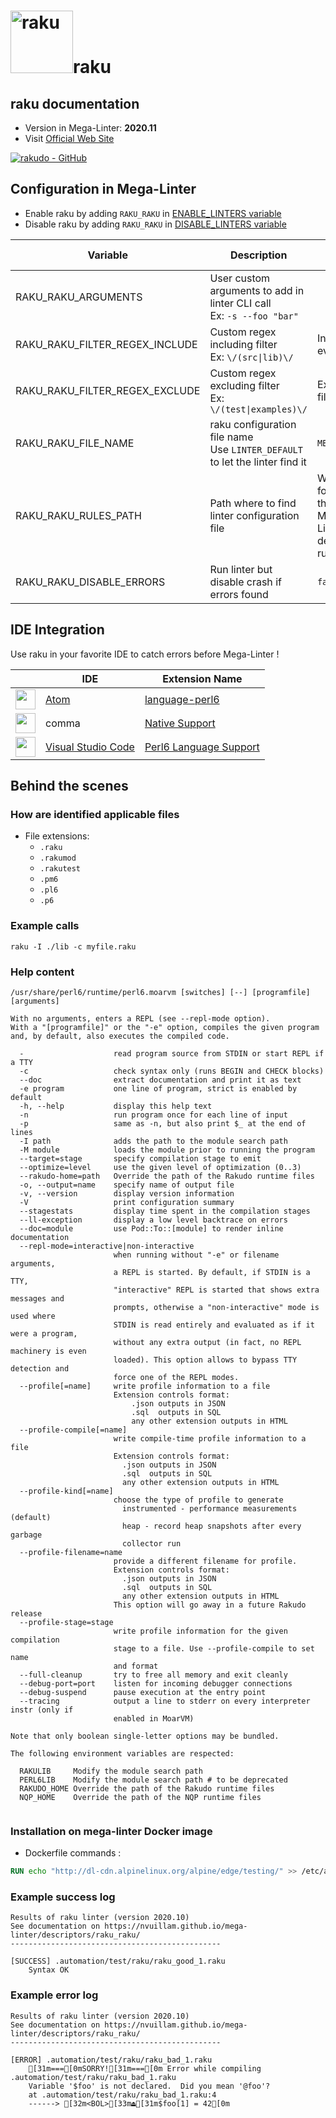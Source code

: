 <!-- markdownlint-disable MD033 MD041 -->
<!-- Generated by .automation/build.py, please do not update manually -->
# <a href="https://raku.org/" target="blank" title="Visit linter Web Site"><img src="https://raku.org/camelia-logo.png" alt="raku" height="100px" class="megalinter-logo"></a>raku

## raku documentation

- Version in Mega-Linter: **2020.11**
- Visit [Official Web Site](https://raku.org/)

[![rakudo - GitHub](https://gh-card.dev/repos/rakudo/rakudo.svg?fullname=)](https://github.com/rakudo/rakudo)

## Configuration in Mega-Linter

- Enable raku by adding `RAKU_RAKU` in [ENABLE_LINTERS variable](/configuration/#activation-and-deactivation)
- Disable raku by adding `RAKU_RAKU` in [DISABLE_LINTERS variable](/configuration/#activation-and-deactivation)

| Variable | Description | Default value |
| ----------------- | -------------- | -------------- |
| RAKU_RAKU_ARGUMENTS | User custom arguments to add in linter CLI call<br/>Ex: `-s --foo "bar"` |  |
| RAKU_RAKU_FILTER_REGEX_INCLUDE | Custom regex including filter<br/>Ex: `\/(src\|lib)\/` | Include every file |
| RAKU_RAKU_FILTER_REGEX_EXCLUDE | Custom regex excluding filter<br/>Ex: `\/(test\|examples)\/` | Exclude no file |
| RAKU_RAKU_FILE_NAME | raku configuration file name</br>Use `LINTER_DEFAULT` to let the linter find it | `META6.json` |
| RAKU_RAKU_RULES_PATH | Path where to find linter configuration file | Workspace folder, then Mega-Linter default rules |
| RAKU_RAKU_DISABLE_ERRORS | Run linter but disable crash if errors found | `false` |

## IDE Integration

Use raku in your favorite IDE to catch errors before Mega-Linter !

| <!-- --> | IDE | Extension Name |
| :--: | ----------------- | -------------- |
| <img src="https://github.com/nvuillam/mega-linter/raw/master/docs/assets/icons/atom.ico" alt="" height="32px" class="megalinter-icon"></a> | [Atom](https://atom.io/) | [language-perl6](https://atom.io/packages/language-perl6) |
| <img src="https://github.com/nvuillam/mega-linter/raw/master/docs/assets/icons/default.ico" alt="" height="32px" class="megalinter-icon"></a> | comma | [Native Support](https://commaide.com/) |
| <img src="https://github.com/nvuillam/mega-linter/raw/master/docs/assets/icons/vscode.ico" alt="" height="32px" class="megalinter-icon"></a> | [Visual Studio Code](https://code.visualstudio.com/) | [Perl6 Language Support](https://marketplace.visualstudio.com/items?itemName=scriplit.perl6-lsp) |

## Behind the scenes

### How are identified applicable files

- File extensions:
  - `.raku`
  - `.rakumod`
  - `.rakutest`
  - `.pm6`
  - `.pl6`
  - `.p6`

<!-- markdownlint-disable -->
<!-- /* cSpell:disable */ -->

### Example calls

```shell
raku -I ./lib -c myfile.raku
```


### Help content

```shell
/usr/share/perl6/runtime/perl6.moarvm [switches] [--] [programfile] [arguments]

With no arguments, enters a REPL (see --repl-mode option).
With a "[programfile]" or the "-e" option, compiles the given program
and, by default, also executes the compiled code.

  -                    read program source from STDIN or start REPL if a TTY
  -c                   check syntax only (runs BEGIN and CHECK blocks)
  --doc                extract documentation and print it as text
  -e program           one line of program, strict is enabled by default
  -h, --help           display this help text
  -n                   run program once for each line of input
  -p                   same as -n, but also print $_ at the end of lines
  -I path              adds the path to the module search path
  -M module            loads the module prior to running the program
  --target=stage       specify compilation stage to emit
  --optimize=level     use the given level of optimization (0..3)
  --rakudo-home=path   Override the path of the Rakudo runtime files
  -o, --output=name    specify name of output file
  -v, --version        display version information
  -V                   print configuration summary
  --stagestats         display time spent in the compilation stages
  --ll-exception       display a low level backtrace on errors
  --doc=module         use Pod::To::[module] to render inline documentation
  --repl-mode=interactive|non-interactive
                       when running without "-e" or filename arguments,
                       a REPL is started. By default, if STDIN is a TTY,
                       "interactive" REPL is started that shows extra messages and
                       prompts, otherwise a "non-interactive" mode is used where
                       STDIN is read entirely and evaluated as if it were a program,
                       without any extra output (in fact, no REPL machinery is even
                       loaded). This option allows to bypass TTY detection and
                       force one of the REPL modes.
  --profile[=name]     write profile information to a file
                       Extension controls format:
                           .json outputs in JSON
                           .sql  outputs in SQL
                           any other extension outputs in HTML
  --profile-compile[=name]
                       write compile-time profile information to a file
                       Extension controls format:
                         .json outputs in JSON
                         .sql  outputs in SQL
                         any other extension outputs in HTML
  --profile-kind[=name]
                       choose the type of profile to generate
                         instrumented - performance measurements (default)
                         heap - record heap snapshots after every garbage
                         collector run
  --profile-filename=name
                       provide a different filename for profile.
                       Extension controls format:
                         .json outputs in JSON
                         .sql  outputs in SQL
                         any other extension outputs in HTML
                       This option will go away in a future Rakudo release
  --profile-stage=stage
                       write profile information for the given compilation
                       stage to a file. Use --profile-compile to set name
                       and format
  --full-cleanup       try to free all memory and exit cleanly
  --debug-port=port    listen for incoming debugger connections
  --debug-suspend      pause execution at the entry point
  --tracing            output a line to stderr on every interpreter instr (only if
                       enabled in MoarVM)

Note that only boolean single-letter options may be bundled.

The following environment variables are respected:

  RAKULIB     Modify the module search path
  PERL6LIB    Modify the module search path # to be deprecated
  RAKUDO_HOME Override the path of the Rakudo runtime files
  NQP_HOME    Override the path of the NQP runtime files


```

### Installation on mega-linter Docker image

- Dockerfile commands :
```dockerfile
RUN echo "http://dl-cdn.alpinelinux.org/alpine/edge/testing/" >> /etc/apk/repositories && apk add --update --no-cache rakudo zef
```


### Example success log

```shell
Results of raku linter (version 2020.10)
See documentation on https://nvuillam.github.io/mega-linter/descriptors/raku_raku/
-----------------------------------------------

[SUCCESS] .automation/test/raku/raku_good_1.raku
    Syntax OK

```

### Example error log

```shell
Results of raku linter (version 2020.10)
See documentation on https://nvuillam.github.io/mega-linter/descriptors/raku_raku/
-----------------------------------------------

[ERROR] .automation/test/raku/raku_bad_1.raku
    [31m===[0mSORRY![31m===[0m Error while compiling .automation/test/raku/raku_bad_1.raku
    Variable '$foo' is not declared.  Did you mean '@foo'?
    at .automation/test/raku/raku_bad_1.raku:4
    ------> [32m<BOL>[33m⏏[31m$foo[1] = 42[0m

```
